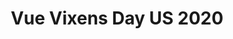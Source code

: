 ---
state: TX
region: Austin
title: Vue Vixens Day US 2020
event_url: https://vvdayus.vuevixens.org
start_date: 2020-03-05
cost: Free
topics: [ vuejs, devops, azure ]
---